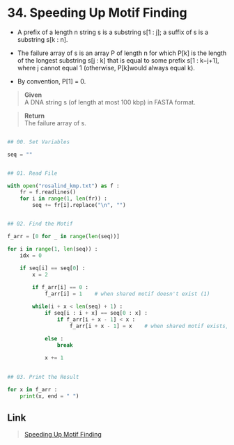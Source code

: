 # 34. Speeding Up Motif Finding

* A prefix of a length n string s is a substring s[1 : j]; a suffix of s is a substring s[k : n].

* The failure array of s is an array P of length n for which P[k] is the length of the longest substring s[j : k] 
that is equal to some prefix s[1 : k−j+1], where j cannot equal 1 (otherwise, P[k]would always equal k).

* By convention, P[1] = 0.

> **Given**    
> A DNA string s (of length at most 100 kbp) in FASTA format.

> **Return**    
>  The failure array of s.
 
```python

## 00. Set Variables

seq = ""


## 01. Read File

with open("rosalind_kmp.txt") as f :
	fr = f.readlines()
	for i in range(1, len(fr)) :
		seq += fr[i].replace("\n", "")


## 02. Find the Motif

f_arr = [0 for _ in range(len(seq))]

for i in range(1, len(seq)) :
	idx = 0
	
	if seq[i] == seq[0] :
		x = 2

		if f_arr[i] == 0 :
			f_arr[i] = 1	# when shared motif doesn't exist (1)

		while(i + x < len(seq) + 1) :
			if seq[i : i + x] == seq[0 : x] :
				if f_arr[i + x - 1] < x :
					f_arr[i + x - 1] = x	# when shared motif exists, add x
			
			else :
				break

			x += 1
      

## 03. Print the Result

for x in f_arr :
	print(x, end = " ")

```


## Link

> [Speeding Up Motif Finding](http://rosalind.info/problems/kmp)
